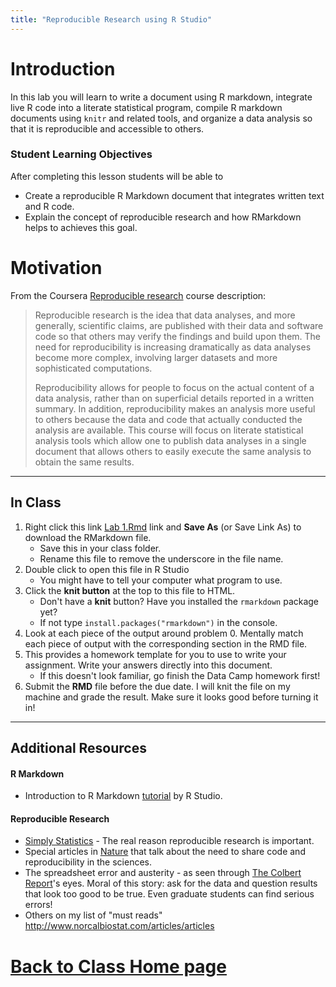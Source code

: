 ```yaml
---
title: "Reproducible Research using R Studio"
---
```


# Introduction
In this lab you will learn to write a document using R markdown, integrate live R code into a literate statistical program, compile R markdown documents using `knitr` and related tools, and organize a data analysis so that it is reproducible and accessible to others.

### Student Learning Objectives
After completing this lesson students will be able to

* Create a reproducible R Markdown document that integrates written text and R code. 
* Explain the concept of reproducible research and how RMarkdown helps to achieves this goal. 


# Motivation

From the Coursera [Reproducible research](https://www.coursera.org/course/repdata) course description: 

> Reproducible research is the idea that data analyses, and more generally, scientific claims, are published with their data and software code so that others may verify the findings and build upon them.  The need for reproducibility is increasing dramatically as data analyses become more complex, involving larger datasets and more sophisticated computations. 
> 
> Reproducibility allows for people to focus on the actual content of a data analysis, rather than on superficial details reported in a written summary. In addition, reproducibility makes an analysis more useful to others because the data and code that actually conducted the analysis are available. This course will focus on literate statistical analysis tools which allow one to publish data analyses in a single document that allows others to easily execute the same analysis to obtain the same results.


----- 

## In Class

1. Right click this link [Lab 1.Rmd](lab1.Rmd) link and **Save As** (or Save Link As) to download the RMarkdown file. 
    - Save this in your class folder. 
    - Rename this file to remove the underscore in the file name. 
2. Double click to open this file in R Studio
    - You might have to tell your computer what program to use. 
4. Click the **knit button** at the top to this file to HTML. 
    - Don't have a **knit** button? Have you installed the `rmarkdown` package yet? 
    - If not type `install.packages("rmarkdown")` in the console.
5. Look at each piece of the output around problem 0. Mentally match each piece of output with the corresponding section in the RMD file. 
6. This provides a homework template for you to use to write your assignment. Write your answers directly into this document. 
    - If this doesn't look familiar, go finish the Data Camp homework first!
7. Submit the **RMD** file before the due date. I will knit the file on my machine and grade the result. Make sure it looks good before turning it in!

----- 

## Additional Resources

#### R Markdown
* Introduction to R Markdown [tutorial](http://rmarkdown.rstudio.com/lesson-1.html) by R Studio. 

#### Reproducible Research 

* [Simply Statistics](http://simplystatistics.org/2014/06/06/the-real-reason-reproducible-research-is-important/) - The real reason reproducible research is important.
* Special articles in [Nature](http://www.nature.com/news/reproducibility-1.17552) that talk about the need to share code and reproducibility in the sciences. 
* The spreadsheet error and austerity - as seen through [The Colbert Report](http://thecolbertreport.cc.com/videos/kbgnf0/austerity-s-spreadsheet-error---thomas-herndon)'s eyes. Moral of this story: ask for the data and question results that look too good to be true. Even graduate students can find serious errors!
* Others on my list of "must reads" http://www.norcalbiostat.com/articles/articles 


# [Back to Class Home page](../index.html)